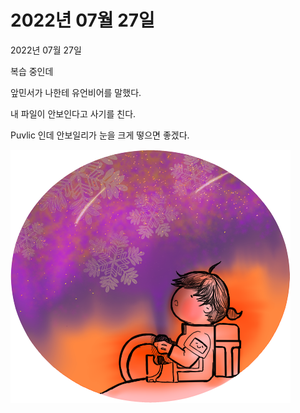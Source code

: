 # 2022년 07월 27일   
<html>
<body>
<p> 2022년 07월 27일 </p>   
<p>복습 중인데 </p>   
<p>앞민서가 나한테 유언비어를 말했다. </p>   
<p> 내 파일이 안보인다고 사기를 친다. </p>  
<p> Puvlic 인데 안보일리가 눈을 크게 떻으면 좋겠다. </p>  
<img src='yama1.png'/>   
</body>
</html>
